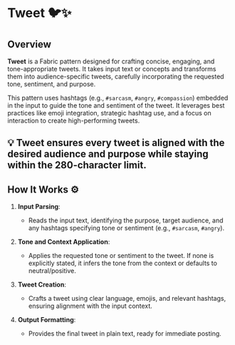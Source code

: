 # Tweet 🐦✨

## Overview

**Tweet** is a Fabric pattern designed for crafting concise, engaging, and tone-appropriate tweets. It takes input text or concepts and transforms them into audience-specific tweets, carefully incorporating the requested tone, sentiment, and purpose. 

This pattern uses hashtags (e.g., `#sarcasm`, `#angry`, `#compassion`) embedded in the input to guide the tone and sentiment of the tweet. It leverages best practices like emoji integration, strategic hashtag use, and a focus on interaction to create high-performing tweets. 

💡 **Tweet** ensures every tweet is aligned with the desired audience and purpose while staying within the 280-character limit.
---

## How It Works ⚙️

1. **Input Parsing**:
   - Reads the input text, identifying the purpose, target audience, and any hashtags specifying tone or sentiment (e.g., `#sarcasm`, `#angry`).

2. **Tone and Context Application**:
   - Applies the requested tone or sentiment to the tweet. If none is explicitly stated, it infers the tone from the context or defaults to neutral/positive.

3. **Tweet Creation**:
   - Crafts a tweet using clear language, emojis, and relevant hashtags, ensuring alignment with the input context.

4. **Output Formatting**:
   - Provides the final tweet in plain text, ready for immediate posting.

